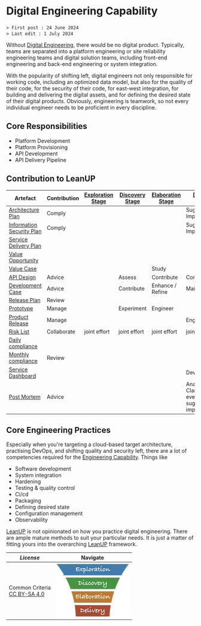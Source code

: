 # Digital Engineering Capability

```text
> First post : 24 June 2024
> Last edit : 1 July 2024
```

Without [Digital Engineering][self], there would be no digital product. Typically, teams are separated into a platform engineering or site reliability engineering teams and digital solution teams, including front-end engineering and back-end engineering or system integration.

With the popularity of shifting left, digital engineers not only responsible for working code, including an optimized data model, but also for the quality of their code, for the security of their code, for east-west integration, for building and delivering the digital assets, and for defining the desired state of their digital products. Obviously, engineering is teamwork, so not every individual engineer needs to be proficient in every discipline.

## Core Responsibilities

- Platform Development
- Platform Provisioning
- API Development
- API Delivery Pipeline

## Contribution to LeanUP

| Artefact | Contribution | [Exploration Stage](/LeanUP/Stages/exploration.md) |[Discovery Stage](/LeanUP/Stages/discovery.md) | [Elaboration Stage](/LeanUP/Stages/elaboration.md) | [Delivery Stage](/LeanUP/Stages/delivery.md) |
| ----- | ------------ | - | - | - | - |
| [Architecture Plan](/LeanUP/Artefacts/arch-plan.md) | Comply |  |  |  | Suggest Improvements |
| [Information Security Plan](/LeanUP/Artefacts/sec-plan.md) | Comply |  |  |  | Suggest Improvements |
| [Service Delivery Plan](/LeanUP/Artefacts/serdel-plan.md) |  |  |  |  |  |
| [Value Opportunity](/LeanUP/Artefacts/val-oppo.md) |  |  |  |  |  |
| [Value Case](/LeanUP/Artefacts/val-case.md) |  |  |  | Study |  |
| [API Design](/LeanUP/Artefacts/api-design.md) | Advice | | Assess | Contribute | Contribute |
| [Development Case](/LeanUP/Artefacts/dev-case.md) | Advice |  | Contribute | Enhance / Refine | Maintain |
| [Release Plan](/LeanUP/Artefacts/rel-plan.md) | Review |  |  |  |  |
| [Prototype](/LeanUP/Artefacts/pro-review.md) | Manage |  | Experiment | Engineer |  |
| [Product Release](/LeanUP/Artefacts/rel-review.md) | Manage |  |  |  | Engineer |
| [Risk List](/LeanUP/Artefacts/risklist.md) | Collaborate | joint effort | joint effort | joint effort | joint effort |
| [Daily compliance](/LeanUP/Artefacts/dailyCompliance.md) |  |  |  |  |  |
| [Monthly compliance](/LeanUP/Artefacts/monthlyCompliance.md) | Review |  |  |  |  |
| [Service Dashboard](/LeanUP/Artefacts/service-dashboard.md) |  |  |  |  | Develop |
| [Post Mortem][pm] | Advice |  |  |  | Analyze & Clarify events, suggest improvements |

## Core Engineering Practices

Especially when you're targeting a cloud-based target architecture, practising DevOps, and shifting quality and security left, there are a lot of competencies required for the [Engineering Capability](/LeanUP/Capabilities/engineering.md). Things like

- Software development
- System integration
- Hardening
- Testing & quality control
- Ci/cd
- Packaging
- Defining desired state
- Configuration management
- Observability

[LeanUP][leanup] is not opinionated on how you practice digital engineering. There are ample mature methods to suit your particular needs. It is just a matter of fitting yours into the overarching [LeanUP][leanup] framework.

| *License* | Navigate |
| - | - |
|Common Criteria</BR>[CC BY-SA 4.0](https://creativecommons.org/licenses/by-sa/4.0/deed.en) | [![LeanUP Logo](/LeanUP/Images/leanupLogo-s.png)](/LeanUP/Capabilities/overview.md) |

[pm]: /LeanUP/Artefacts/post-mortem.md
[leanup]: /LeanUP/Overview/leanup.md
[self]: /LeanUP/Capabilities/engineering.md
